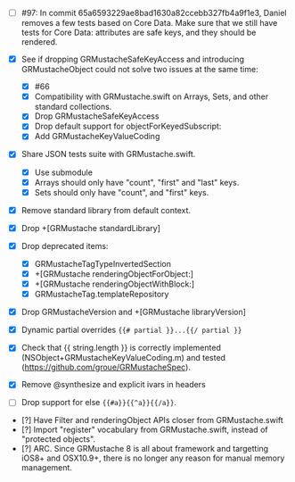 - [ ] #97: In commit 65a6593229ae8bad1630a82ccebb327fb4a9f1e3, Daniel removes a few tests based on Core Data. Make sure that we still have tests for Core Data: attributes are safe keys, and they should be rendered.
- [X] See if dropping GRMustacheSafeKeyAccess and introducing GRMustacheObject could not solve two issues at the same time:
    - [X] #66
    - [X] Compatibility with GRMustache.swift on Arrays, Sets, and other standard collections.
    - [X] Drop GRMustacheSafeKeyAccess
    - [X] Drop default support for objectForKeyedSubscript:
    - [X] Add GRMustacheKeyValueCoding
- [X] Share JSON tests suite with GRMustache.swift.
    - [X] Use submodule
    - [X] Arrays should only have "count", "first" and "last" keys.
    - [X] Sets should only have "count", and "first" keys.
- [X] Remove standard library from default context.
- [X] Drop +[GRMustache standardLibrary]
- [X] Drop deprecated items:
    - [X] GRMustacheTagTypeInvertedSection
    - [X] +[GRMustache renderingObjectForObject:]
    - [X] +[GRMustache renderingObjectWithBlock:]
    - [X] GRMustacheTag.templateRepository
- [X] Drop GRMustacheVersion and +[GRMustache libraryVersion]
- [X] Dynamic partial overrides `{{# partial }}...{{/ partial }}`
- [X] Check that {{ string.length }} is correctly implemented (NSObject+GRMustacheKeyValueCoding.m) and tested (https://github.com/groue/GRMustacheSpec).
- [X] Remove @synthesize and explicit ivars in headers

- [ ] Drop support for else `{{#a}}{{^a}}{{/a}}`.
- [?] Have Filter and renderingObject APIs closer from GRMustache.swift
- [?] Import "register" vocabulary from GRMustache.swift, instead of "protected objects".
- [?] ARC. Since GRMustache 8 is all about framework and targetting iOS8+ and OSX10.9+, there is no longer any reason for manual memory management.
